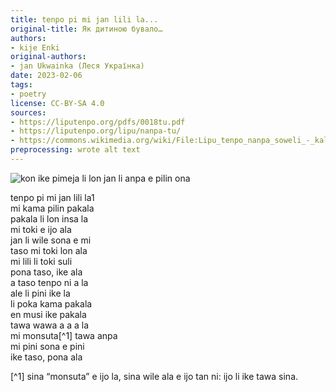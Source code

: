 ```yaml
---
title: tenpo pi mi jan lili la...
original-title: Як дитиною бувало…
authors:
- kije Enki
original-authors:
- jan Ukwainka (Леся Українка)
date: 2023-02-06
tags:
- poetry
license: CC-BY-SA 4.0
sources:
- https://liputenpo.org/pdfs/0018tu.pdf
- https://liputenpo.org/lipu/nanpa-tu/
- https://commons.wikimedia.org/wiki/File:Lipu_tenpo_nanpa_soweli_-_kalama_insa_ike.svg
preprocessing: wrote alt text
---
```


![kon ike pimeja li lon jan li anpa e pilin ona](https://upload.wikimedia.org/wikipedia/commons/b/b4/Lipu_tenpo_nanpa_soweli_-_kalama_insa_ike.svg)

tenpo pi mi jan lili la1  
mi kama pilin pakala  
pakala li lon insa la  
mi toki e ijo ala  
jan li wile sona e mi  
taso mi toki lon ala  
mi lili li toki suli  
pona taso, ike ala  
a taso tenpo ni a la  
ale li pini ike la  
li poka kama pakala  
en musi ike pakala  
tawa wawa a a a la  
mi monsuta[^1] tawa anpa  
mi pini sona e pini  
ike taso, pona ala

[^1] sina “monsuta” e ijo la, sina wile ala e ijo tan ni: ijo li ike tawa sina.